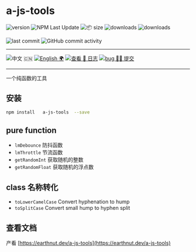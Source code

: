 # a-js-tools

![version](<https://img.shields.io/npm/v/a-js-tools.svg?logo=npm&logoColor=rgb(0,0,0)&label=版本号&labelColor=rgb(73,73,228)&color=rgb(0,0,0)>) ![NPM Last Update](<https://img.shields.io/npm/last-update/a-js-tools?logo=npm&label=版本最后更新&labelColor=rgb(255,36,63)&color=rgb(0,0,0)>) ![📦 size](<https://img.shields.io/bundlephobia/minzip/a-js-tools.svg?logo=npm&label=压缩包大小&labelColor=rgb(201,158,140)&color=rgb(0,0,0)>) ![downloads](<https://img.shields.io/npm/dm/a-js-tools.svg?logo=npm&logoColor=rgb(0,0,0)&label=月下载量&labelColor=rgb(194,112,210)&color=rgb(0,0,0)>) ![downloads](<https://img.shields.io/npm/dt/a-js-tools.svg?logo=npm&label=总下载量&labelColor=rgb(107,187,124)&color=rgb(0,0,0)>)

![last commit](<https://img.shields.io/github/last-commit/earthnutDev/a-js-tools.svg?logo=github&logoColor=rgb(0,0,0)&label=最后推码&labelColor=rgb(255,165,0)&color=rgb(0,0,0)>) ![GitHub commit activity](<https://img.shields.io/github/commit-activity/y/earthnutDev/a-js-tools.svg?logo=github&label=推码数&labelColor=rgb(128,0,128)&color=rgb(0,0,0)>)

---

![中文 🇨🇳](<https://img.shields.io/badge/🇨🇳-中_%20_文-rgb(0,0,0)?style=social>) [![English 🌍](<https://img.shields.io/badge/🌍-English-rgb(0,0,0)>)](https://github.com/earthnutDev/a-js-tools/blob/main/README.md) [![查看 📔 日志](<https://img.shields.io/badge/👀-日_%20_志-rgb(0,125,206)>)](https://github.com/earthnutDev/a-js-tools/blob/main/CHANGELOG.md) [![bug 🙋‍♂️ 提交](<https://img.shields.io/badge/☣️-bug_%20_提交-rgb(255,0,63)>)](https://github.com/earthnutDev/a-js-tools/issues)

---

一个纯函数的工具

## 安装

```sh
npm install   a-js-tools  --save
```

## pure function

- `lmDebounce` 防抖函数
- `lmThrottle` 节流函数
- `getRandomInt` 获取随机的整数
- `getRandomFloat` 获取随机的浮点数

## class 名称转化

- `toLowerCamelCase` Convert hyphenation to hump
- `toSplitCase` Convert small hump to hyphen split

## 查看文档

产看 [https://earthnut.dev/a-js-tools](https://earthnut.dev/a-js-tools)
